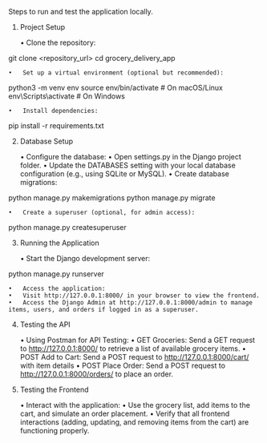 Steps to run and test the application locally.

1. Project Setup

	•	Clone the repository:

git clone <repository_url>
cd grocery_delivery_app


	•	Set up a virtual environment (optional but recommended):

python3 -m venv env
source env/bin/activate  # On macOS/Linux
env\Scripts\activate  # On Windows


	•	Install dependencies:

pip install -r requirements.txt



2. Database Setup

	•	Configure the database:
	•	Open settings.py in the Django project folder.
	•	Update the DATABASES setting with your local database configuration (e.g., using SQLite or MySQL).
	•	Create database migrations:

python manage.py makemigrations
python manage.py migrate


	•	Create a superuser (optional, for admin access):

python manage.py createsuperuser



3. Running the Application

	•	Start the Django development server:

python manage.py runserver


	•	Access the application:
	•	Visit http://127.0.0.1:8000/ in your browser to view the frontend.
	•	Access the Django Admin at http://127.0.0.1:8000/admin to manage items, users, and orders if logged in as a superuser.

4. Testing the API

	•	Using Postman for API Testing:
	•	GET Groceries: Send a GET request to http://127.0.0.1:8000/ to retrieve a list of available grocery items.
	•	POST Add to Cart: Send a POST request to http://127.0.0.1:8000/cart/ with item details 
	•	POST Place Order: Send a POST request to http://127.0.0.1:8000/orders/ to place an order.

5. Testing the Frontend

	•	Interact with the application:
	•	Use the grocery list, add items to the cart, and simulate an order placement.
	•	Verify that all frontend interactions (adding, updating, and removing items from the cart) are functioning properly.
